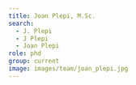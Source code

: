 ```yaml
---
title: Joan Plepi, M.Sc.
search:
  - J. Plepi
  - J Plepi
  - Joan Plepi
role: phd
group: current
image: images/team/joan_plepi.jpg
---
```

